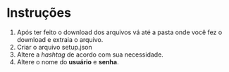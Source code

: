 # Instruções
1. Após ter feito o download dos arquivos vá até a pasta onde você fez o download e extraia o arquivo.
2. Criar o arquivo setup.json
3. Altere a *hashtag* de acordo com sua necessidade.
4. Altere o nome do **usuário** e **senha**.


